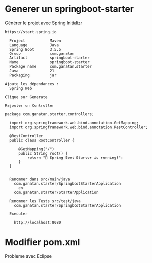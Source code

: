 
# Generer un springboot-starter

 Générer le projet avec Spring Initializr
 
    https://start.spring.io

      Project           Maven
      Language          Java
      Spring Boot       3.5.5
      Group             com.ganatan
      Artifact          springboot-starter
      Name              springboot-starter
      Package name      com.ganatan.starter
      Java              21
      Packaging         jar

    Ajoute les dépendances :
      Spring Web

    Clique sur Generate    

    Rajouter un Controller
    
    package com.ganatan.starter.controllers;

      import org.springframework.web.bind.annotation.GetMapping;
      import org.springframework.web.bind.annotation.RestController;

      @RestController
      public class RootController {

          @GetMapping("/")
          public String root() {
              return "🚀 Spring Boot Starter is running!";
          }
      }


      Renommer dans src/main/java
        com.ganatan.starter/SpringbootStarterApplication
          en
        com.ganatan.starter/StarterApplication

      Renommer les Tests src/test/java
        com.ganatan.starter/SpringbootStarterApplication

      Executer

        http://localhost:8080
        

# Modifier pom.xml
  
  Probleme avec Eclipse
  
  <project xmlns="http://maven.apache.org/POM/4.0.0" xmlns:xsi="http://www.w3.org/2001/XMLSchema-instance"
	xsi:schemaLocation="http://maven.apache.org/POM/4.0.0 http://maven.apache.org/xsd/maven-4.0.0.xsd">


